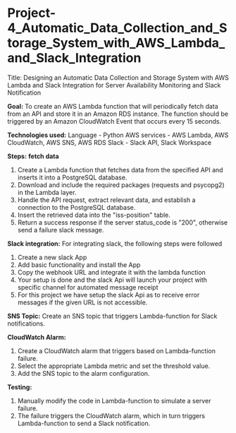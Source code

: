# Project-4_Automatic_Data_Collection_and_Storage_System_with_AWS_Lambda_and_Slack_Integration

Title: Designing an Automatic Data Collection and Storage System with AWS Lambda and Slack Integration for Server Availability Monitoring and Slack Notification

**Goal:**
To create an AWS Lambda function that will periodically fetch data from an API and store it in an Amazon RDS instance. The function should be triggered by an Amazon CloudWatch Event that occurs every 15 seconds.

**Technologies used:**
    Language - Python
    AWS services - AWS Lambda, AWS CloudWatch, AWS SNS, AWS RDS
    Slack - Slack API, Slack Workspace

**Steps:**
**fetch data**
1. Create a Lambda function that fetches data from the specified API and inserts it into a PostgreSQL database.
2. Download and include the required packages (requests and psycopg2) in the Lambda layer.
3. Handle the API request, extract relevant data, and establish a connection to the PostgreSQL database.
4. Insert the retrieved data into the "iss-position" table.
5. Return a success response if the server status_code is "200", otherwise send a failure slack message.

**Slack integration:**
For integrating slack, the following steps were followed
1.	Create a new slack App
2.	Add basic functionality and install the App 
3.	Copy the webhook URL and integrate it with the lambda function
4.	Your setup is done and the slack Api will launch your project with specific channel for automated message receipt
5.	For this project we have setup the slack Api as to receive error messages if the given URL is not accessible.

**SNS Topic:**
Create an SNS topic that triggers Lambda-function for Slack notifications.

**CloudWatch Alarm:**
1. Create a CloudWatch alarm that triggers based on Lambda-function failure.
2. Select the appropriate Lambda metric and set the threshold value.
3. Add the SNS topic to the alarm configuration.
    
**Testing:**
1. Manually modify the code in Lambda-function to simulate a server failure.
2. The failure triggers the CloudWatch alarm, which in turn triggers Lambda-function to send a Slack notification.
